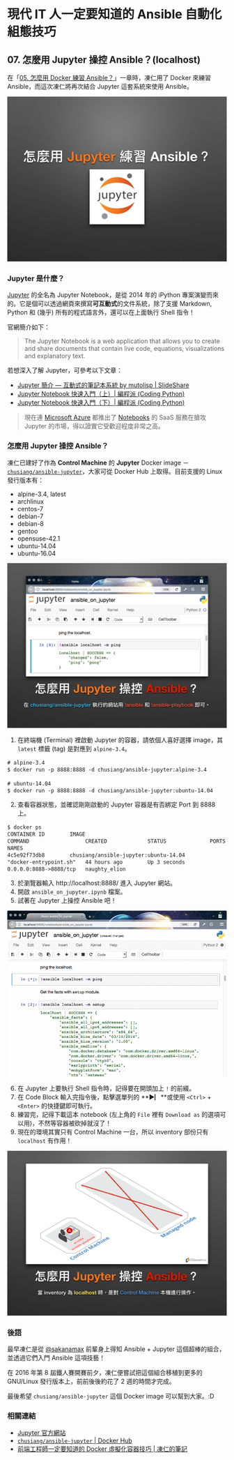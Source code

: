 # 現代 IT 人一定要知道的 Ansible 自動化組態技巧

## 07. 怎麼用 Jupyter 操控 Ansible？(localhost)


在「[05. 怎麼用 Docker 練習 Ansible？](05.how-to-practive-ansible-with-docker.md)」一章時，凍仁用了 Docker 來練習 Ansible，而這次凍仁將再次結合 Jupyter 這套系統來使用 Ansible。

![automate_with_ansible_practice-05.jpg](imgs/automate_with_ansible_practice-05.jpg)

### Jupyter 是什麼？

[Jupyter][jupyter_official] 的全名為 Jupyter Notebook，是從 2014 年的 iPython 專案演變而來的。它是個可以透過網頁來撰寫**可互動式**的文件系統，除了支援 Markdown, Python 和 (幾乎) 所有的程式語言外，還可以在上面執行 Shell 指令！

官網簡介如下：
 
> The Jupyter Notebook is a web application that allows you to create and share documents that contain live code, equations, visualizations and explanatory text.

[jupyter_official]: http://jupyter.org

若想深入了解 Jupyter，可參考以下文章：

- [Jupyter 簡介 — 互動式的筆記本系統 by mutolisp | SlideShare][jupyter_mutolisp_slides]
- [Jupyter Notebook 快速入門（上）\| 編程派 (Coding Python)][getting_started_with_jupyter1]
- [Jupyter Notebook 快速入門（下）\| 編程派 (Coding Python)][getting_started_with_jupyter2]

[jupyter_mutolisp_slides]: http://www.slideshare.net/mutolisp/jupyter
[getting_started_with_jupyter1]: http://codingpy.com/article/getting-started-with-jupyter-notebook-part-1/
[getting_started_with_jupyter2]: http://codingpy.com/article/getting-started-with-jupyter-notebook-part-2/

> 現在連 [Microsoft Azure][azure_official] 都推出了 [Notebooks][azure_notebooks] 的 SaaS 服務在搶攻 Jupyter 的市場，得以證實它受歡迎程度非常之高。

[azure_official]: https://azure.microsoft.com/zh-tw/
[azure_notebooks]: https://notebooks.azure.com/


### 怎麼用 Jupyter 操控 Ansible？

凍仁已建好了作為 **Control Machine** 的 **Jupyter** Docker image － [`chusiang/ansible-jupyter`][ansible_jupyter]，大家可從 Docker Hub 上取得。目前支援的 Linux 發行版本有：

- alpine-3.4, latest
- archlinux
- centos-7
- debian-7
- debian-8
- gentoo
- opensuse-42.1
- ubuntu-14.04
- ubuntu-16.04

[ansible_jupyter]: https://hub.docker.com/r/chusiang/ansible-jupyter/

![automate_with_ansible_practice-06.jpg](imgs/automate_with_ansible_practice-06.jpg)

1. 在終端機 (Terminal) 裡啟動 Jupyter 的容器，請依個人喜好選擇 image，其 `latest` 標籤 (tag) 是對應到 `alpine-3.4`。

  ```
  # alpine-3.4
  $ docker run -p 8888:8888 -d chusiang/ansible-jupyter:alpine-3.4

  # ubuntu-14.04
  $ docker run -p 8888:8888 -d chusiang/ansible-jupyter:ubuntu-14.04
  ```

2. 查看容器狀態，並確認剛剛啟動的 Jupyter 容器是有否綁定 Port 到 8888 上。

  ```
  $ docker ps
  CONTAINER ID        IMAGE                                        COMMAND                  CREATED             STATUS              PORTS                    NAMES
  4c5e92f73db8        chusiang/ansible-jupyter:ubuntu-14.04        "docker-entrypoint.sh"   44 hours ago        Up 3 seconds        0.0.0.0:8888->8888/tcp   naughty_elion
  ```

3. 於瀏覽器輸入 http://localhost:8888/ 進入 Jupyter 網站。
4. 開啟 `ansible_on_jupyter.ipynb` 檔案。
5. 試著在 Jupyter 上操控 Ansible 吧！

  ![2016-12-07-ansible-jupyter-ping.gif](imgs/2016-12-07-ansible-jupyter-ping.gif)

6. 在 Jupyter 上要執行 Shell 指令時，記得要在開頭加上 `!` 的前綴。
7. 在 Code Block 輸入完指令後，點擊選單列的 **▶▏**或使用 `<Ctrl>` + `<Enter>` 的快捷鍵即可執行。
8. 練習完，記得下載這本 notebook (左上角的 `File` 裡有 `Download as` 的選項可以用)，不然等容器被砍掉就沒了！
9. 現在的環境其實只有 Control Machine 一台，所以 inventory 部份只有 `localhost` 有作用！

  ![automate_with_ansible_practice-07.jpg](imgs/automate_with_ansible_practice-07.jpg)


### 後語

最早凍仁是從 [@sakanamax][sakanamax] 前輩身上得知 Ansible + Jupyter 這個超棒的組合，並透過它們入門 Ansible 這項技藝！

在 2016 年第 8 屆鐵人賽開賽前夕，凍仁便嘗試把這個組合移植到更多的 GNU/Linux 發行版本上，前前後後約花了 2 週的時間才完成。

最後希望 `chusiang/ansible-jupyter` 這個 Docker image 可以幫到大家。:D

[sakanamax]: https://twitter.com/sakanamax


### 相關連結

- [Jupyter 官方網站][jupyter_official]
- [`chusiang/ansible-jupyter` | Docker Hub][ansible_jupyter]
- [前端工程師一定要知道的 Docker 虛擬化容器技巧 | 凍仁的筆記][virtualization_with_docker]

[virtualization_with_docker]: http://note.drx.tw/2016/07/virtualization-with-docker-container-basic-for-f2e.html


